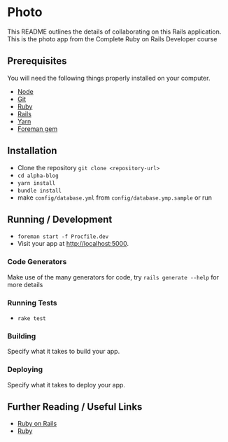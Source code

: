 # Photo

This README outlines the details of collaborating on this Rails application.
This is the photo app from the Complete Ruby on Rails Developer course

## Prerequisites

You will need the following things properly installed on your computer.

* [Node](https://nodejs.org/en/)
* [Git](https://git-scm.com/)
* [Ruby](https://www.ruby-lang.org/en/)
* [Rails](http://rubyonrails.org/)
* [Yarn](https://yarnpkg.com/)
* [Foreman gem](https://github.com/ddollar/foreman)

## Installation

* Clone the repository `git clone <repository-url>`
* `cd alpha-blog`
* `yarn install`
* `bundle install`
* make `config/database.yml` from `config/database.ymp.sample` or run

## Running / Development

* `foreman start -f Procfile.dev`
* Visit your app at [http://localhost:5000](http://localhost:5000).

### Code Generators

Make use of the many generators for code, try `rails generate --help` for more details

### Running Tests

* `rake test`

### Building

Specify what it takes to build your app.

### Deploying

Specify what it takes to deploy your app.

## Further Reading / Useful Links

* [Ruby on Rails](http://guides.rubyonrails.org/)
* [Ruby](https://www.ruby-lang.org/en/documentation/)
